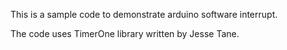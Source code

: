 This is a sample code to demonstrate arduino software interrupt.

The code uses TimerOne library written by Jesse Tane.
